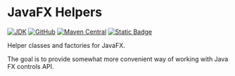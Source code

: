 # JavaFX Helpers

[![JDK](https://img.shields.io/badge/Java-JDK--17%2B-orange)](https://jdk.java.net/archive/)
[![GitHub](https://img.shields.io/github/license/petr-panteleyev/java-fx-helpers)](LICENSE)
[![Maven Central](https://img.shields.io/maven-central/v/org.panteleyev/java-fx-helpers
)](https://search.maven.org/artifact/org.panteleyev/java-fx-helpers)
[![Static Badge](https://img.shields.io/badge/Javadoc-blue)
](http://github.panteleyev.org/java-fx-helpers)

Helper classes and factories for JavaFX.

The goal is to provide somewhat more convenient way of working with Java FX controls API.
